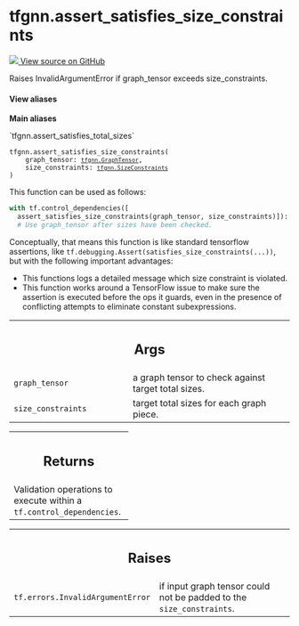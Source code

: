 # tfgnn.assert_satisfies_size_constraints

<!-- Insert buttons and diff -->

<a target="_blank" href="https://github.com/tensorflow/gnn/tree/master/tensorflow_gnn/graph/padding_ops.py#L216-L257">
<img src="https://www.tensorflow.org/images/GitHub-Mark-32px.png" /> View source
on GitHub </a>

Raises InvalidArgumentError if graph_tensor exceeds size_constraints.

<section class="expandable">
  <h4 class="showalways">View aliases</h4>
  <p>
<b>Main aliases</b>
<p>`tfgnn.assert_satisfies_total_sizes`</p>
</p>
</section>

<pre class="devsite-click-to-copy prettyprint lang-py tfo-signature-link">
<code>tfgnn.assert_satisfies_size_constraints(
    graph_tensor: <a href="../tfgnn/GraphTensor.md"><code>tfgnn.GraphTensor</code></a>,
    size_constraints: <a href="../tfgnn/SizeConstraints.md"><code>tfgnn.SizeConstraints</code></a>
)
</code></pre>

<!-- Placeholder for "Used in" -->

This function can be used as follows:

```python
with tf.control_dependencies([
  assert_satisfies_size_constraints(graph_tensor, size_constraints)]):
  # Use graph_tensor after sizes have been checked.
```

Conceptually, that means this function is like standard tensorflow assertions,
like `tf.debugging.Assert(satisfies_size_constraints(...))`, but with the
following important advantages:

-   This functions logs a detailed message which size constraint is violated.
-   This function works around a TensorFlow issue to make sure the assertion is
    executed before the ops it guards, even in the presence of conflicting
    attempts to eliminate constant subexpressions.

<!-- Tabular view -->

 <table class="responsive fixed orange">
<colgroup><col width="214px"><col></colgroup>
<tr><th colspan="2"><h2 class="add-link">Args</h2></th></tr>

<tr>
<td>
<code>graph_tensor</code><a id="graph_tensor"></a>
</td>
<td>
a graph tensor to check against target total sizes.
</td>
</tr><tr>
<td>
<code>size_constraints</code><a id="size_constraints"></a>
</td>
<td>
target total sizes for each graph piece.
</td>
</tr>
</table>

<!-- Tabular view -->

 <table class="responsive fixed orange">
<colgroup><col width="214px"><col></colgroup>
<tr><th colspan="2"><h2 class="add-link">Returns</h2></th></tr>
<tr class="alt">
<td colspan="2">
Validation operations to execute within a <code>tf.control_dependencies</code>.
</td>
</tr>

</table>

<!-- Tabular view -->

 <table class="responsive fixed orange">
<colgroup><col width="214px"><col></colgroup>
<tr><th colspan="2"><h2 class="add-link">Raises</h2></th></tr>

<tr>
<td>
<code>tf.errors.InvalidArgumentError</code><a id="tf.errors.InvalidArgumentError"></a>
</td>
<td>
if input graph tensor could not be padded to
the <code>size_constraints</code>.
</td>
</tr>
</table>
